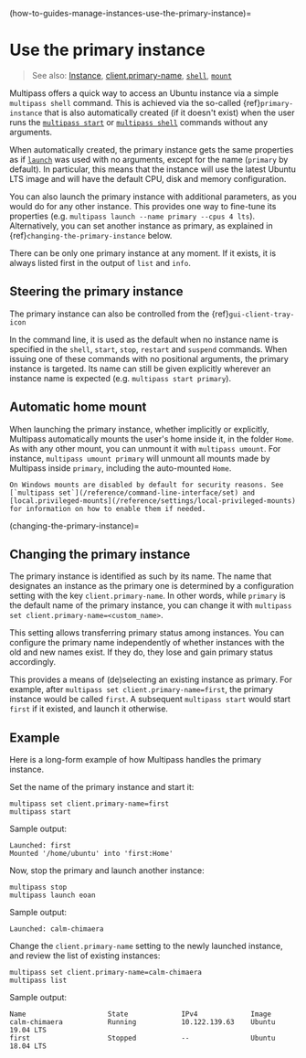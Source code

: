 (how-to-guides-manage-instances-use-the-primary-instance)=
# Use the primary instance

> See also: [Instance](/explanation/instance), [client.primary-name](/reference/settings/client-primary-name), [`shell`](/reference/command-line-interface/shell), [`mount`](/reference/command-line-interface/mount)

Multipass offers a quick way to access an Ubuntu instance via a simple `multipass shell` command. This is achieved via the so-called {ref}`primary-instance` that is also automatically created (if it doesn't exist) when the user runs the [`multipass start`](/reference/command-line-interface/start) or [`multipass shell`](/reference/command-line-interface/shell) commands without any arguments.

When automatically created, the primary instance gets the same properties as if [`launch`](/reference/command-line-interface/launch) was used with no arguments, except for the name (`primary` by default). In particular, this means that the instance will use the latest Ubuntu LTS image and will have the default CPU, disk and memory configuration.

You can also launch the primary instance with additional parameters, as you would do for any other instance. This provides one way to fine-tune its properties (e.g. `multipass launch --name primary --cpus 4 lts`). Alternatively, you can set another instance as primary, as explained in {ref}`changing-the-primary-instance` below.

There can be only one primary instance at any moment. If it exists, it is always listed first in the output of `list` and `info`.

## Steering the primary instance

The primary instance can also be controlled from the {ref}`gui-client-tray-icon`

In the command line, it is used as the default when no instance name is specified in the `shell`, `start`, `stop`, `restart` and `suspend` commands. When issuing one of these commands with no positional arguments, the primary instance is targeted. Its name can still be given explicitly wherever an instance name is expected (e.g. `multipass start primary`).

## Automatic home mount

When launching the primary instance, whether implicitly or explicitly, Multipass automatically mounts the user's home inside it, in the folder `Home`. As with any other mount, you can unmount it with `multipass umount`. For instance, `multipass umount primary` will unmount all mounts made by Multipass inside `primary`, including the auto-mounted `Home`.

```{note}
On Windows mounts are disabled by default for security reasons. See [`multipass set`](/reference/command-line-interface/set) and [local.privileged-mounts](/reference/settings/local-privileged-mounts) for information on how to enable them if needed.
```
(changing-the-primary-instance)=
## Changing the primary instance

The primary instance is identified as such by its name. The name that designates an instance as the primary one is determined by a configuration setting with the key `client.primary-name`. In other words, while `primary` is the default name of the primary instance, you can change it with `multipass set client.primary-name=<custom_name>`.

This setting allows transferring primary status among instances. You can configure the primary name independently of whether instances with the old and new names exist. If they do, they lose and gain primary status accordingly.

This provides a means of (de)selecting an existing instance as primary. For example, after `multipass set client.primary-name=first`, the primary instance would be called `first`. A subsequent `multipass start` would start `first` if it existed, and launch it otherwise.

## Example

Here is a long-form example of how Multipass handles the primary instance.

Set the name of the primary instance and start it:

```{code-block} text
multipass set client.primary-name=first
multipass start
```

Sample output:

```{code-block} text
Launched: first
Mounted '/home/ubuntu' into 'first:Home'
```

Now, stop the primary and launch another instance:

```{code-block} text
multipass stop
multipass launch eoan
```

Sample output:

```{code-block} text
Launched: calm-chimaera
```

Change the `client.primary-name` setting to the newly launched instance, and review the list of existing instances:

```{code-block} text
multipass set client.primary-name=calm-chimaera
multipass list
```

Sample output:

```{code-block} text
Name                    State             IPv4             Image
calm-chimaera           Running           10.122.139.63    Ubuntu 19.04 LTS
first                   Stopped           --               Ubuntu 18.04 LTS
```
